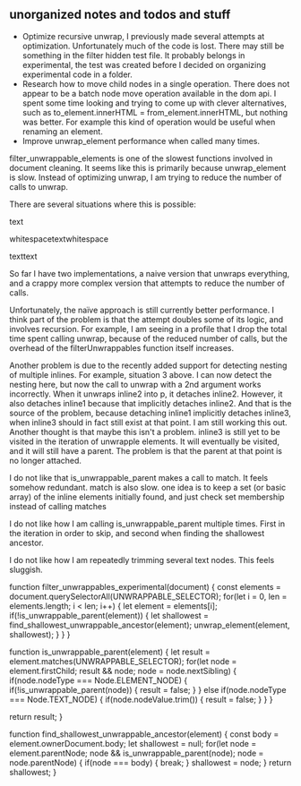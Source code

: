 ## unorganized notes and todos and stuff
* Optimize recursive unwrap, I previously made several attempts at optimization. Unfortunately much of the code is lost. There may still be something in the filter hidden test file. It probably belongs in experimental, the test was created before I decided on organizing experimental code in a folder.
* Research how to move child nodes in a single operation. There does not appear to be a batch node move operation available in the dom api. I spent some time looking and trying to come up with clever alternatives, such as to_element.innerHTML = from_element.innerHTML, but nothing was better. For example this kind of operation would be useful when renaming an element.
* Improve unwrap_element performance when called many times.

filter_unwrappable_elements is one of the slowest functions involved in document cleaning. It seems like this is primarily because unwrap_element is slow. Instead of optimizing unwrap, I am trying to reduce the number of calls to unwrap.

There are several situations where this is possible:

<p><inline><inline>text</inline></inline></p>
<p><inline>whitespace<inline>text</inline>whitespace</p>
<p><inline><inline>text</inline><inline>text</inline></inline></p>
So far I have two implementations, a naive version that unwraps everything, and a crappy more complex version that attempts to reduce the number of calls.

Unfortunately, the naïve approach is still currently better performance. I think part of the problem is that the attempt doubles some of its logic, and involves recursion. For example, I am seeing in a profile that I drop the total time spent calling unwrap, because of the reduced number of calls, but the overhead of the filterUnwrappables function itself increases.

Another problem is due to the recently added support for detecting nesting of multiple inlines. For example, situation 3 above. I can now detect the nesting here, but now the call to unwrap with a 2nd argument works incorrectly. When it unwraps inline2 into p, it detaches inline2. However, it also detaches inline1 because that implicitly detaches inline2. And that is the source of the problem, because detaching inline1 implicitly detaches inline3, when inline3 should in fact still exist at that point. I am still working this out. Another thought is that maybe this isn't a problem. inline3 is still yet to be visited in the iteration of unwrapple elements. It will eventually be visited, and it will still have a parent. The problem is that the parent at that point is no longer attached.

I do not like that is_unwrappable_parent makes a call to match. It feels somehow redundant. match is also slow. one idea is to keep a set (or basic array) of the inline elements initially found, and just check set membership instead of calling matches

I do not like how I am calling is_unwrappable_parent multiple times. First in the iteration in order to skip, and second when finding the shallowest ancestor.

I do not like how I am repeatedly trimming several text nodes. This feels sluggish.

function filter_unwrappables_experimental(document) {
  const elements = document.querySelectorAll(UNWRAPPABLE_SELECTOR);
  for(let i = 0, len = elements.length; i < len; i++) {
    let element = elements[i];
    if(!is_unwrappable_parent(element)) {
      let shallowest = find_shallowest_unwrappable_ancestor(element);
      unwrap_element(element, shallowest);
    }
  }
}

function is_unwrappable_parent(element) {
  let result = element.matches(UNWRAPPABLE_SELECTOR);
  for(let node = element.firstChild; result && node;
    node = node.nextSibling) {
    if(node.nodeType === Node.ELEMENT_NODE) {
      if(!is_unwrappable_parent(node)) {
        result = false;
      }
    } else if(node.nodeType === Node.TEXT_NODE) {
      if(node.nodeValue.trim()) {
        result = false;
      }
    }
  }

  return result;
}

function find_shallowest_unwrappable_ancestor(element) {
  const body = element.ownerDocument.body;
  let shallowest = null;
  for(let node = element.parentNode; node && is_unwrappable_parent(node);
    node = node.parentNode) {
    if(node === body) {
      break;
    }
    shallowest = node;
  }
  return shallowest;
}

